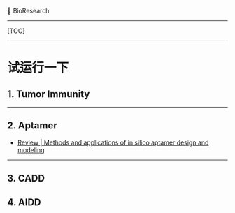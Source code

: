 👏 BioResearch

---
[TOC]

---
# 试运行一下

## 1. Tumor Immunity

---
## 2. Aptamer
* [Review | Methods and applications of in silico aptamer design and modeling](./File/Review_Methods_and_applications_of_in_silico_aptamer_design_and_modeling.md)

---
## 3. CADD

## 4. AIDD
